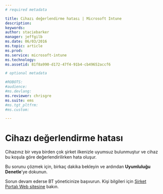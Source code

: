 ```yaml
---
# required metadata

title: Cihazı değerlendirme hatası | Microsoft Intune
description:
keywords:
author: staciebarker
manager: jeffgilb
ms.date: 06/03/2016
ms.topic: article
ms.prod:
ms.service: microsoft-intune
ms.technology:
ms.assetid: 81f8a990-d172-47f4-91b4-cb49652accf6

# optional metadata

#ROBOTS:
#audience:
#ms.devlang:
ms.reviewer: chrisgre
ms.suite: ems
#ms.tgt_pltfrm:
#ms.custom:

---
```



# Cihazı değerlendirme hatası
Cihazınız bir veya birden çok şirket ilkenizle uyumsuz bulunmuştur ve cihaz bu koşula göre değerlendirilirken hata oluşur.

Bu sorunu çözmek için, birkaç dakika bekleyin ve ardından **Uyumluluğu Denetle**’ye dokunun.

Sorun devam ederse BT yöneticinize başvurun. Kişi bilgileri için [Şirket Portalı Web sitesine](http://portal.manage.microsoft.com) bakın.



<!--HONumber=Jun16_HO2-->


